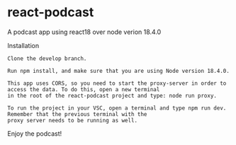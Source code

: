 # react-podcast
A podcast app using react18 over node verion 18.4.0


Installation

    Clone the develop branch.

    Run npm install, and make sure that you are using Node version 18.4.0.

    This app uses CORS, so you need to start the proxy-server in order to access the data. To do this, open a new terminal
    in the root of the react-podcast project and type: node run proxy.

    To run the project in your VSC, open a terminal and type npm run dev. Remember that the previous terminal with the 
    proxy server needs to be running as well.

Enjoy the podcast!
